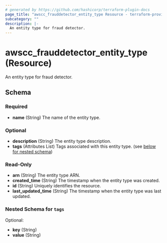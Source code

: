 ```yaml
---
# generated by https://github.com/hashicorp/terraform-plugin-docs
page_title: "awscc_frauddetector_entity_type Resource - terraform-provider-awscc"
subcategory: ""
description: |-
  An entity type for fraud detector.
---
```


# awscc_frauddetector_entity_type (Resource)

An entity type for fraud detector.



<!-- schema generated by tfplugindocs -->
## Schema

### Required

- **name** (String) The name of the entity type.

### Optional

- **description** (String) The entity type description.
- **tags** (Attributes List) Tags associated with this entity type. (see [below for nested schema](#nestedatt--tags))

### Read-Only

- **arn** (String) The entity type ARN.
- **created_time** (String) The timestamp when the entity type was created.
- **id** (String) Uniquely identifies the resource.
- **last_updated_time** (String) The timestamp when the entity type was last updated.

<a id="nestedatt--tags"></a>
### Nested Schema for `tags`

Optional:

- **key** (String)
- **value** (String)


